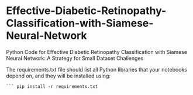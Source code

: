 # Effective-Diabetic-Retinopathy-Classification-with-Siamese-Neural-Network
Python Code for Effective Diabetic Retinopathy Classification with Siamese Neural Network: A Strategy for Small Dataset Challenges

The requirements.txt file should list all Python libraries that your notebooks depend on, and they will be installed using:

<code>```
pip install -r requirements.txt
```</code>
